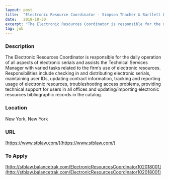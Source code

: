 ```yaml
---
layout: post
title:  "Electronic Resource Coordinator - Simpson Thacher & Bartlett LLP"
date:   2018-10-30
excerpt: "The Electronic Resources Coordinator is responsible for the daily operation of all aspects of electronic serials and assists the Technical Services Manager with varied tasks related to the firm’s use of electronic resources. Responsibilities include checking in and distributing electronic serials, maintaining user IDs, updating contract information, tracking and reporting..."
tag: job
---
```


### Description   

The Electronic Resources Coordinator is responsible for the daily operation of all aspects of electronic serials and assists the Technical Services Manager with varied tasks related to the firm’s use of electronic resources. Responsibilities include checking in and distributing electronic serials, maintaining user IDs, updating contract information, tracking and reporting usage of electronic resources, troubleshooting access problems, providing technical support for users in all offices and updating/importing electronic resources bibliographic records in the catalog. 








### Location   

New York, New York


### URL   

[https://www.stblaw.com/](https://www.stblaw.com/)

### To Apply   

[http://stblaw.balancetrak.com/ElectronicResourcesCoordinator102018001](http://stblaw.balancetrak.com/ElectronicResourcesCoordinator102018001)





